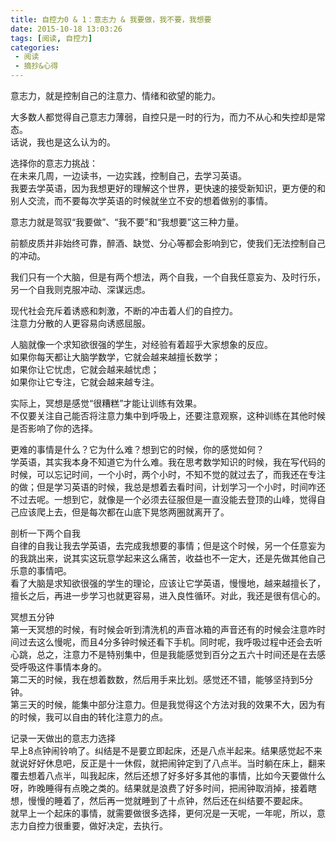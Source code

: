 ```yaml
---
title: 自控力0 & 1：意志力 & 我要做，我不要，我想要
date: 2015-10-18 13:03:26
tags: [阅读, 自控力]
categories: 
 - 阅读
 - 摘抄&心得
---
```

意志力，就是控制自己的注意力、情绪和欲望的能力。

大多数人都觉得自己意志力薄弱，自控只是一时的行为，而力不从心和失控却是常态。  
话说，我也是这么认为的。

选择你的意志力挑战：  
在未来几周，一边读书，一边实践，控制自己，去学习英语。  
我要去学英语，因为我想更好的理解这个世界，更快速的接受新知识，更方便的和别人交流，而不要每次学英语的时候就坐立不安的想着做别的事情。

意志力就是驾驭“我要做”、“我不要”和“我想要”这三种力量。

前额皮质并非始终可靠，醉酒、缺觉、分心等都会影响到它，使我们无法控制自己的冲动。

我们只有一个大脑，但是有两个想法，两个自我，一个自我任意妄为、及时行乐，另一个自我则克服冲动、深谋远虑。

现代社会充斥着诱惑和刺激，不断的冲击着人们的自控力。  
注意力分散的人更容易向诱惑屈服。

人脑就像一个求知欲很强的学生，对经验有着超乎大家想象的反应。  
如果你每天都让大脑学数学，它就会越来越擅长数学；  
如果你让它忧虑，它就会越来越忧虑；  
如果你让它专注，它就会越来越专注。

实际上，冥想是感觉“很糟糕”才能让训练有效果。  
不仅要关注自己能否将注意力集中到呼吸上，还要注意观察，这种训练在其他时候是否影响了你的选择。

更难的事情是什么？它为什么难？想到它的时候，你的感觉如何？  
学英语，其实我本身不知道它为什么难。我在思考数学知识的时候，我在写代码的时候，可以忘记时间，一个小时，两个小时，不知不觉的就过去了，而我还在专注的做；但是学习英语的时候，我总是想着去看时间，计划学习一个小时，时间咋还不过去呢。一想到它，就像是一个必须去征服但是一直没能去登顶的山峰，觉得自己应该爬上去，但是每次都在山底下晃悠两圈就离开了。

剖析一下两个自我  
自律的自我让我去学英语，去完成我想要的事情；但是这个时候，另一个任意妄为的我跳出来，说其实这玩意学起来这么痛苦，收益也不一定大，还是先做其他自己乐意的事情吧。  
看了大脑是求知欲很强的学生的理论，应该让它学英语，慢慢地，越来越擅长了，擅长之后，再进一步学习也就更容易，进入良性循环。对此，我还是很有信心的。

冥想五分钟  
第一天冥想的时候，有时候会听到清洗机的声音冰箱的声音还有的时候会注意咋时间过去这么慢呢，而且4分多钟时候还看下手机。同时呢，我呼吸过程中还会去听心跳，总之，注意力不是特别集中，但是我能感觉到百分之五六十时间还是在去感受呼吸这件事情本身的。  
第二天的时候，我在想着数数，然后用手来比划。感觉还不错，能够坚持到5分钟。  
第三天的时候，能集中部分注意力。但是我觉得这个方法对我的效果不大，因为有的时候，我可以自由的转化注意力的点。

记录一天做出的意志力选择  
早上8点钟闹铃响了。纠结是不是要立即起床，还是八点半起来。结果感觉起不来就说好好休息吧，反正是十一休假，就把闹钟定到了八点半。当时躺在床上，翻来覆去想着八点半，叫我起床，然后还想了好多好多其他的事情，比如今天要做什么呀，昨晚睡得有点晚之类的。结果就是浪费了好多时间，把闹钟取消掉，接着瞎想，慢慢的睡着了，然后再一觉就睡到了十点钟，然后还在纠结要不要起床。  
就早上一个起床的事情，就需要做很多选择，更何况是一天呢，一年呢，所以，意志力自控力很重要，做好决定，去执行。